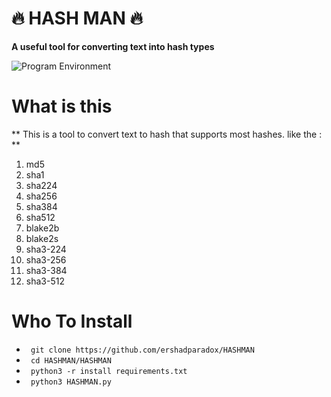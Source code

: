 # 🔥 HASH MAN 🔥
**A useful tool for converting text into hash types** 

![Program Environment](https://s6.uupload.ir/files/screenshot_2022-11-30_21_31_43_19ef.jpg)


# What is this
‍‍‍** This is a tool to convert text to hash that supports most hashes.
like the : **

1. md5
2. sha1
3. sha224
4. sha256
5. sha384
6. sha512
7. blake2b
8. blake2s
9. sha3-224
10. sha3-256
11. sha3-384
12. sha3-512 

# Who To Install 

* ` git clone https://github.com/ershadparadox/HASHMAN`
* ` cd HASHMAN/HASHMAN`
* ` python3 -r install requirements.txt`
* ` python3 HASHMAN.py`
